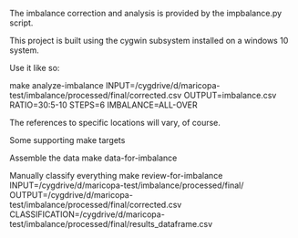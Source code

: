 The imbalance correction and analysis is provided by the impbalance.py script.

This project is built using the cygwin subsystem installed on a windows 10 system.

Use it like so:

make analyze-imbalance INPUT=/cygdrive/d/maricopa-test/imbalance/processed/final/corrected.csv OUTPUT=imbalance.csv RATIO=30:5-10 STEPS=6 IMBALANCE=ALL-OVER

The references to specific locations will vary, of course.

Some supporting make targets

Assemble the data
make data-for-imbalance

Manually classify everything
make review-for-imbalance INPUT=/cygdrive/d/maricopa-test/imbalance/processed/final/ OUTPUT=/cygdrive/d/maricopa-test/imbalance/processed/final/corrected.csv CLASSIFICATION=/cygdrive/d/maricopa-test/imbalance/processed/final/results_dataframe.csv

